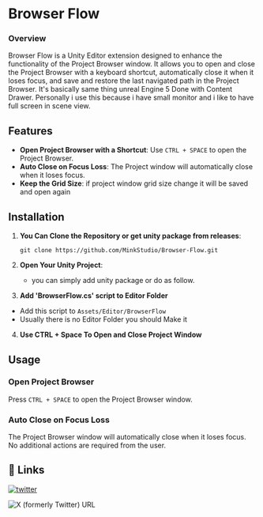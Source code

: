 # Browser Flow



### Overview

Browser Flow is a Unity Editor extension designed to enhance the functionality of the Project Browser window. It allows you to open and close the Project Browser with a keyboard shortcut, automatically close it when it loses focus, and save and restore the last navigated path in the Project Browser. It's basically same thing unreal Engine 5 Done with Content Drawer. Personally i use this because i have small monitor and i like to have full screen in scene view.

## Features

- **Open Project Browser with a Shortcut**: Use `CTRL + SPACE` to open the Project Browser.
- **Auto Close on Focus Loss**: The Project window will automatically close when it loses focus.
- **Keep the Grid Size**: if project window grid size change it will be saved and open again

## Installation

1. **You Can Clone the Repository or get unity package from releases**:

   ```
   git clone https://github.com/MinkStudio/Browser-Flow.git
   ```

2. **Open Your Unity Project**:
   - you can simply add unity package or do as follow.

3. **Add 'BrowserFlow.cs' script to Editor Folder**

  - Add this script to  `Assets/Editor/BrowserFlow`
  - Usually there is no Editor Folder you should Make it 

4. **Use CTRL + Space To Open and Close Project Window**




## Usage

### Open Project Browser

Press `CTRL + SPACE` to open the Project Browser window.

### Auto Close on Focus Loss

The Project Browser window will automatically close when it loses focus. No additional actions are required from the user.





## 🔗 Links
[![twitter](https://img.shields.io/badge/twitter-1DA1F2?style=for-the-badge&logo=twitter&logoColor=white)](https://x.com/MiNKstudio0)

![X (formerly Twitter) URL](https://img.shields.io/twitter/url?url=https%3A%2F%2Fx.com%2FMiNKstudio0)

